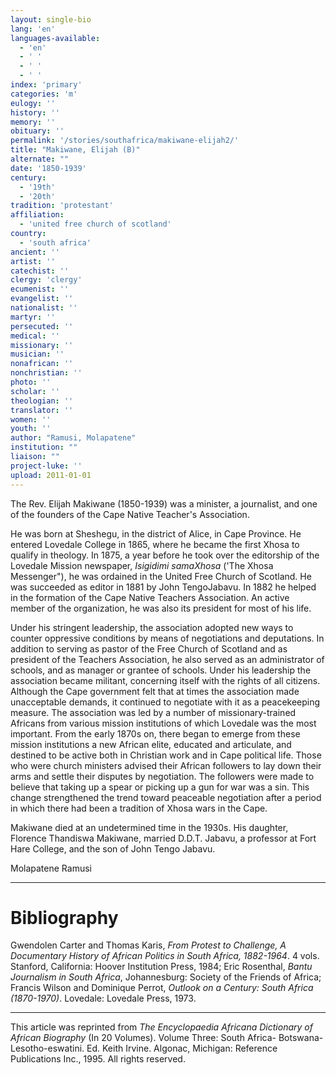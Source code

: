 ```yaml
---
layout: single-bio
lang: 'en'
languages-available:
  - 'en'
  - ' '
  - ' '
  - ' '
index: 'primary'
categories: 'm'
eulogy: ''
history: ''
memory: ''
obituary: ''
permalink: '/stories/southafrica/makiwane-elijah2/'
title: "Makiwane, Elijah (B)"
alternate: ""
date: '1850-1939'
century:
  - '19th'
  - '20th'
tradition: 'protestant'
affiliation:
  - 'united free church of scotland'
country:
  - 'south africa'
ancient: ''
artist: ''
catechist: ''
clergy: 'clergy'
ecumenist: ''
evangelist: ''
nationalist: ''
martyr: ''
persecuted: ''
medical: ''
missionary: ''
musician: ''
nonafrican: ''
nonchristian: ''
photo: ''
scholar: ''
theologian: ''
translator: ''
women: ''
youth: ''
author: "Ramusi, Molapatene"
institution: ""
liaison: ""
project-luke: ''
upload: 2011-01-01
---
```




The Rev. Elijah Makiwane (1850-1939) was a minister, a journalist, and one of the founders of the Cape Native Teacher's Association.

He was born at Sheshegu, in the district of Alice, in Cape Province. He entered Lovedale College in 1865, where he became the first Xhosa to qualify in theology. In 1875, a year before he took over the editorship of the Lovedale Mission newspaper, *Isigidimi samaXhosa* ('The Xhosa Messenger"), he was ordained in the United Free Church of Scotland. He was succeeded as editor in 1881 by John TengoJabavu.  In 1882 he helped in the formation of the Cape Native Teachers Association. An active member of the organization, he was also its president for most of his life.

Under his stringent leadership, the association adopted new ways to counter oppressive conditions by means of negotiations and deputations. In addition to serving as pastor of the Free Church of Scotland and as president of the Teachers Association, he also served as an administrator of schools, and as manager or grantee of schools. Under his leadership the association became militant, concerning itself with the rights of all citizens. Although the Cape government felt that at times the association made unacceptable demands, it continued to negotiate with it as a peacekeeping measure. The association was led by a number of missionary-trained Africans from various mission institutions of which Lovedale was the most important. From the early 1870s on, there began to emerge from these mission institutions a new African elite, educated and articulate, and destined to be active both in Christian work and in Cape political life. Those who were church ministers advised their African followers to lay down their arms and settle their disputes by negotiation. The followers were made to believe that taking up a spear or picking up a gun for war was a sin. This change strengthened the trend toward peaceable negotiation after a period in which there had been a tradition of Xhosa wars in the Cape.

Makiwane died at an undetermined time in the 1930s. His daughter, Florence Thandiswa
Makiwane, married D.D.T. Jabavu, a professor at Fort Hare College, and the son of John Tengo Jabavu.

Molapatene Ramusi

---

# Bibliography

Gwendolen Carter and Thomas Karis, *From Protest to Challenge, A Documentary History of African Politics in South Africa, 1882-1964*. 4 vols. Stanford, California: Hoover Institution Press, 1984; Eric Rosenthal, *Bantu Journalism in South Africa*, Johannesburg: Society of the Friends of Africa; Francis Wilson and Dominique Perrot, *Outlook on a Century: South Africa (1870-1970)*. Lovedale: Lovedale Press, 1973.

---

This article was reprinted from *The Encyclopaedia Africana Dictionary of African Biography* (In 20 Volumes). Volume Three: South Africa- Botswana-Lesotho-eswatini. Ed. Keith Irvine. Algonac, Michigan: Reference Publications Inc., 1995.  All rights reserved.
